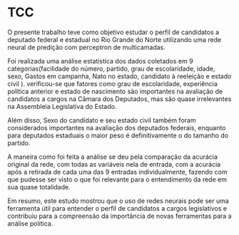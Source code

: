 # TCC
O presente trabalho teve como objetivo estudar o perfil de candidatos a deputado
federal e estadual no Rio Grande do Norte utilizando uma rede neural de predição com
perceptron de multicamadas.

Foi realizada uma análise estatística dos dados coletados em 9
categorias(facilidade do número, partido, grau de escolaridade, idade, sexo, Gastos
em campanha, Nato no estado, candidato à reeleição e estado civil ).
verificou-se que fatores como grau de escolaridade, experiência política anterior
e estado de nascimento são importantes na avaliação de candidatos a cargos na
Câmara dos Deputados, mas são quase irrelevantes na Assembleia Legislativa do
Estado.

Além disso, Sexo do candidato e seu estado
civil também foram considerados importantes na avaliação dos deputados federais,
enquanto para deputados estaduais o maior peso é definitivamente o do tamanho do
partido.

A maneira como foi feita a análise se deu pela comparação da acurácia original
da rede, com todas as variáveis nela de entrada, com a acurácia após a retirada de
cada uma das 9 entradas individualmente, fazendo com que pudesse ser visto o que
foi relevante para o entendimento da rede em sua quase totalidade.

Em resumo, este estudo mostrou que o uso de redes neurais pode ser uma
ferramenta útil para entender o perfil de candidatos a cargos legislativos e contribuiu
para a compreensão da importância de novas ferramentas para a análise política.
